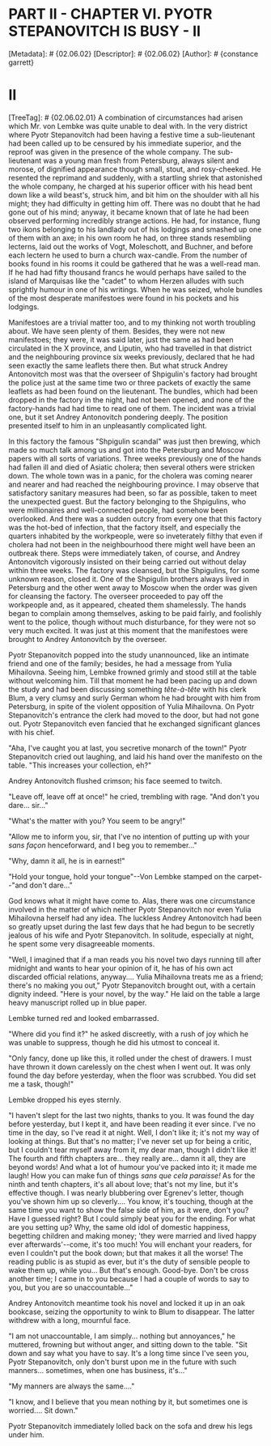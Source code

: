 # PART II - CHAPTER VI. PYOTR STEPANOVITCH IS BUSY - II
[Metadata]: # {02.06.02}
[Descriptor]: # {02.06.02}
[Author]: # {constance garrett}
# II
[TreeTag]: # {02.06.02.01}
A combination of circumstances had arisen which Mr. von Lembke was quite unable
to deal with. In the very district where Pyotr Stepanovitch had been having a
festive time a sub-lieutenant had been called up to be censured by his
immediate superior, and the reproof was given in the presence of the whole
company. The sub-lieutenant was a young man fresh from Petersburg, always
silent and morose, of dignified appearance though small, stout, and
rosy-cheeked. He resented the reprimand and suddenly, with a startling shriek
that astonished the whole company, he charged at his superior officer with his
head bent down like a wild beast's, struck him, and bit him on the shoulder
with all his might; they had difficulty in getting him off. There was no doubt
that he had gone out of his mind; anyway, it became known that of late he had
been observed performing incredibly strange actions. He had, for instance,
flung two ikons belonging to his landlady out of his lodgings and smashed up
one of them with an axe; in his own room he had, on three stands resembling
lecterns, laid out the works of Vogt, Moleschott, and Buchner, and before each
lectern he used to burn a church wax-candle. From the number of books found in
his rooms it could be gathered that he was a well-read man. If he had had fifty
thousand francs he would perhaps have sailed to the island of Marquisas like
the "cadet" to whom Herzen alludes with such sprightly humour in one of his
writings. When he was seized, whole bundles of the most desperate manifestoes
were found in his pockets and his lodgings.

Manifestoes are a trivial matter too, and to my thinking not worth troubling
about. We have seen plenty of them. Besides, they were not new manifestoes;
they were, it was said later, just the same as had been circulated in the X
province, and Liputin, who had travelled in that district and the neighbouring
province six weeks previously, declared that he had seen exactly the same
leaflets there then. But what struck Andrey Antonovitch most was that the
overseer of Shpigulin's factory had brought the police just at the same time
two or three packets of exactly the same leaflets as had been found on the
lieutenant. The bundles, which had been dropped in the factory in the night,
had not been opened, and none of the factory-hands had had time to read one of
them. The incident was a trivial one, but it set Andrey Antonovitch pondering
deeply. The position presented itself to him in an unpleasantly complicated
light.

In this factory the famous "Shpigulin scandal" was just then brewing, which
made so much talk among us and got into the Petersburg and Moscow papers with
all sorts of variations. Three weeks previously one of the hands had fallen ill
and died of Asiatic cholera; then several others were stricken down. The whole
town was in a panic, for the cholera was coming nearer and nearer and had
reached the neighbouring province. I may observe that satisfactory sanitary
measures had been, so far as possible, taken to meet the unexpected guest. But
the factory belonging to the Shpigulins, who were millionaires and
well-connected people, had somehow been overlooked. And there was a sudden
outcry from every one that this factory was the hot-bed of infection, that the
factory itself, and especially the quarters inhabited by the workpeople, were
so inveterately filthy that even if cholera had not been in the neighbourhood
there might well have been an outbreak there. Steps were immediately taken, of
course, and Andrey Antonovitch vigorously insisted on their being carried out
without delay within three weeks. The factory was cleansed, but the Shpigulins,
for some unknown reason, closed it. One of the Shpigulin brothers always lived
in Petersburg and the other went away to Moscow when the order was given for
cleansing the factory. The overseer proceeded to pay off the workpeople and, as
it appeared, cheated them shamelessly. The hands began to complain among
themselves, asking to be paid fairly, and foolishly went to the police, though
without much disturbance, for they were not so very much excited. It was just
at this moment that the manifestoes were brought to Andrey Antonovitch by the
overseer.

Pyotr Stepanovitch popped into the study unannounced, like an intimate friend
and one of the family; besides, he had a message from Yulia Mihailovna. Seeing
him, Lembke frowned grimly and stood still at the table without welcoming him.
Till that moment he had been pacing up and down the study and had been
discussing something _tête-à-tête_ with his clerk Blum, a very clumsy and surly
German whom he had brought with him from Petersburg, in spite of the violent
opposition of Yulia Mihailovna. On Pyotr Stepanovitch's entrance the clerk had
moved to the door, but had not gone out. Pyotr Stepanovitch even fancied that
he exchanged significant glances with his chief.

"Aha, I've caught you at last, you secretive monarch of the town!" Pyotr
Stepanovitch cried out laughing, and laid his hand over the manifesto on the
table. "This increases your collection, eh?"

Andrey Antonovitch flushed crimson; his face seemed to twitch.

"Leave off, leave off at once!" he cried, trembling with rage. "And don't you
dare... sir..."

"What's the matter with you? You seem to be angry!"

"Allow me to inform you, sir, that I've no intention of putting up with your
_sans façon_ henceforward, and I beg you to remember..."

"Why, damn it all, he is in earnest!"

"Hold your tongue, hold your tongue"--Von Lembke stamped on the carpet--"and
don't dare..."

God knows what it might have come to. Alas, there was one circumstance involved
in the matter of which neither Pyotr Stepanovitch nor even Yulia Mihailovna
herself had any idea. The luckless Andrey Antonovitch had been so greatly upset
during the last few days that he had begun to be secretly jealous of his wife
and Pyotr Stepanovitch. In solitude, especially at night, he spent some very
disagreeable moments.

"Well, I imagined that if a man reads you his novel two days running till after
midnight and wants to hear your opinion of it, he has of his own act discarded
official relations, anyway.... Yulia Mihailovna treats me as a friend; there's
no making you out," Pyotr Stepanovitch brought out, with a certain dignity
indeed. "Here is your novel, by the way." He laid on the table a large heavy
manuscript rolled up in blue paper.

Lembke turned red and looked embarrassed.

"Where did you find it?" he asked discreetly, with a rush of joy which he was
unable to suppress, though he did his utmost to conceal it.

"Only fancy, done up like this, it rolled under the chest of drawers. I must
have thrown it down carelessly on the chest when I went out. It was only found
the day before yesterday, when the floor was scrubbed. You did set me a task,
though!"

Lembke dropped his eyes sternly.

"I haven't slept for the last two nights, thanks to you. It was found the day
before yesterday, but I kept it, and have been reading it ever since. I've no
time in the day, so I've read it at night. Well, I don't like it; it's not my
way of looking at things. But that's no matter; I've never set up for being a
critic, but I couldn't tear myself away from it, my dear man, though I didn't
like it! The fourth and fifth chapters are... they really are... damn it all,
they are beyond words! And what a lot of humour you've packed into it; it made
me laugh! How you can make fun of things _sans que cela paraisse!_ As for the
ninth and tenth chapters, it's all about love; that's not my line, but it's
effective though. I was nearly blubbering over Egrenev's letter, though you've
shown him up so cleverly.... You know, it's touching, though at the same time
you want to show the false side of him, as it were, don't you? Have I guessed
right? But I could simply beat you for the ending. For what are you setting up?
Why, the same old idol of domestic happiness, begetting children and making
money; 'they were married and lived happy ever afterwards'--come, it's too
much! You will enchant your readers, for even I couldn't put the book down; but
that makes it all the worse! The reading public is as stupid as ever, but it's
the duty of sensible people to wake them up, while you... But that's enough.
Good-bye. Don't be cross another time; I came in to you because I had a couple
of words to say to you, but you are so unaccountable..."

Andrey Antonovitch meantime took his novel and locked it up in an oak bookcase,
seizing the opportunity to wink to Blum to disappear. The latter withdrew with
a long, mournful face.

"I am not unaccountable, I am simply... nothing but annoyances," he muttered,
frowning but without anger, and sitting down to the table. "Sit down and say
what you have to say. It's a long time since I've seen you, Pyotr Stepanovitch,
only don't burst upon me in the future with such manners... sometimes, when one
has business, it's..."

"My manners are always the same...."

"I know, and I believe that you mean nothing by it, but sometimes one is
worried.... Sit down."

Pyotr Stepanovitch immediately lolled back on the sofa and drew his legs under
him.

